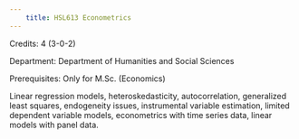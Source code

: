 ```yaml
---
    title: HSL613 Econometrics
---
```

Credits: 4 (3-0-2)

Department: Department of Humanities and Social Sciences

Prerequisites: Only for M.Sc. (Economics)

Linear regression models, heteroskedasticity, autocorrelation, generalized least squares, endogeneity issues, instrumental variable estimation, limited dependent variable models, econometrics with time series data, linear models with panel data.